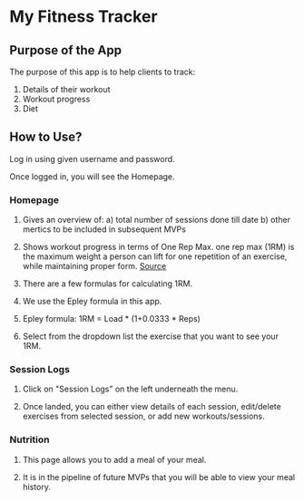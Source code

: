 # My Fitness Tracker


## Purpose of the App
The purpose of this app is to help clients to track:

1. Details of their workout
2. Workout progress
3. Diet


## How to Use?
Log in using given username and password.

Once logged in, you will see the Homepage.


### Homepage

1. Gives an overview of:
   a) total number of sessions done till date
   b) other mertics to be included in subsequent MVPs

2. Shows workout progress in terms of One Rep Max.
one rep max (1RM) is the maximum weight a person can lift for one repetition of an exercise, while maintaining proper form. [Source](https://www.onepeloton.com/blog/one-rep-max/)

3. There are a few formulas for calculating 1RM.

4. We use the Epley formula in this app.

5. Epley formula: 1RM = Load * (1+0.0333 * Reps)

5. Select from the dropdown list the exercise that you want to see your 1RM.


### Session Logs
1. Click on "Session Logs" on the left underneath the menu.

2. Once landed, you can either view details of each session, edit/delete exercises from selected session, or add new workouts/sessions.


### Nutrition
1. This page allows you to add a meal of your meal.

2. It is in the pipeline of future MVPs that you will be able to view your meal history.